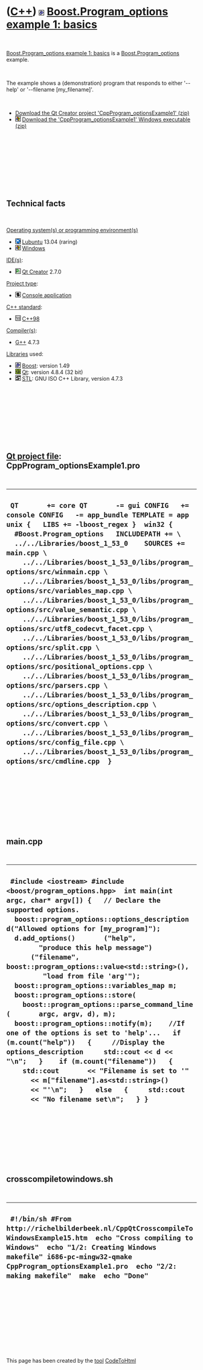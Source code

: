 
 

 

 

 

 

([C++](Cpp.md)) ![Boost](PicBoost.png) [Boost.Program\_options example 1: basics](CppProgram_optionsExample1.md)
==================================================================================================================

 

[Boost.Program\_options example 1:
basics](CppProgram_optionsExample1.md) is a
[Boost.Program\_options](CppProgram_options.md) example.

 

The example shows a (demonstration) program that responds to either
'--help' or '--filename \[my\_filename\]'.

 

-   [Download the Qt Creator project
    'CppProgram\_optionsExample1' (zip)](CppProgram_optionsExample1.zip)
-   ![Windows](PicWindows.png) [Download the
    'CppProgram\_optionsExample1' Windows
    executable (zip)](CppProgram_optionsExample1Exe.zip)

 

 

 

 

 

Technical facts
---------------

 

[Operating system(s) or programming environment(s)](CppOs.md)

-   ![Lubuntu](PicLubuntu.png) [Lubuntu](CppLubuntu.md) 13.04 (raring)
-   ![Windows](PicWindows.png) [Windows](CppWindows.md)

[IDE(s)](CppIde.md):

-   ![Qt Creator](PicQtCreator.png) [Qt Creator](CppQtCreator.md) 2.7.0

[Project type](CppQtProjectType.md):

-   ![console](PicConsole.png) [Console
    application](CppConsoleApplication.md)

[C++ standard](CppStandard.md):

-   ![C++98](PicCpp98.png) [C++98](Cpp98.md)

[Compiler(s)](CppCompiler.md):

-   [G++](CppGpp.md) 4.7.3

[Libraries](CppLibrary.md) used:

-   ![Boost](PicBoost.png) [Boost](CppBoost.md): version 1.49
-   ![Qt](PicQt.png) [Qt](CppQt.md): version 4.8.4 (32 bit)
-   ![STL](PicStl.png) [STL](CppStl.md): GNU ISO C++ Library, version
    4.7.3

 

 

 

 

 

[Qt project file](CppQtProjectFile.md): CppProgram\_optionsExample1.pro
------------------------------------------------------------------------

 

  ------------------------------------------------------------------------------------------------------------------------------------------------------------------------------------------------------------------------------------------------------------------------------------------------------------------------------------------------------------------------------------------------------------------------------------------------------------------------------------------------------------------------------------------------------------------------------------------------------------------------------------------------------------------------------------------------------------------------------------------------------------------------------------------------------------------------------------------------------------------------------------------------------------------------------------------------------------------------------------------------------------------------------------------------------------------------------------------------------------------------
  ` QT       += core QT       -= gui CONFIG   += console CONFIG   -= app_bundle TEMPLATE = app  unix {   LIBS += -lboost_regex }  win32 {   #Boost.Program_options   INCLUDEPATH += \   ../../Libraries/boost_1_53_0    SOURCES += main.cpp \     ../../Libraries/boost_1_53_0/libs/program_options/src/winmain.cpp \     ../../Libraries/boost_1_53_0/libs/program_options/src/variables_map.cpp \     ../../Libraries/boost_1_53_0/libs/program_options/src/value_semantic.cpp \     ../../Libraries/boost_1_53_0/libs/program_options/src/utf8_codecvt_facet.cpp \     ../../Libraries/boost_1_53_0/libs/program_options/src/split.cpp \     ../../Libraries/boost_1_53_0/libs/program_options/src/positional_options.cpp \     ../../Libraries/boost_1_53_0/libs/program_options/src/parsers.cpp \     ../../Libraries/boost_1_53_0/libs/program_options/src/options_description.cpp \     ../../Libraries/boost_1_53_0/libs/program_options/src/convert.cpp \     ../../Libraries/boost_1_53_0/libs/program_options/src/config_file.cpp \     ../../Libraries/boost_1_53_0/libs/program_options/src/cmdline.cpp  }`
  ------------------------------------------------------------------------------------------------------------------------------------------------------------------------------------------------------------------------------------------------------------------------------------------------------------------------------------------------------------------------------------------------------------------------------------------------------------------------------------------------------------------------------------------------------------------------------------------------------------------------------------------------------------------------------------------------------------------------------------------------------------------------------------------------------------------------------------------------------------------------------------------------------------------------------------------------------------------------------------------------------------------------------------------------------------------------------------------------------------------------

 

 

 

 

 

main.cpp
--------

 

  ----------------------------------------------------------------------------------------------------------------------------------------------------------------------------------------------------------------------------------------------------------------------------------------------------------------------------------------------------------------------------------------------------------------------------------------------------------------------------------------------------------------------------------------------------------------------------------------------------------------------------------------------------------------------------------------------------------------------------------------------------------------------------------------------------------------------------------------------------------------------------------------------------------------------------------------------------------------
  ` #include <iostream> #include <boost/program_options.hpp>  int main(int argc, char* argv[]) {   // Declare the supported options.   boost::program_options::options_description d("Allowed options for [my_program]");   d.add_options()       ("help",         "produce this help message")       ("filename",          boost::program_options::value<std::string>(),          "load from file 'arg'");    boost::program_options::variables_map m;   boost::program_options::store(     boost::program_options::parse_command_line(       argc, argv, d), m);   boost::program_options::notify(m);    //If one of the options is set to 'help'...   if (m.count("help"))   {     //Display the options_description     std::cout << d << "\n";   }    if (m.count("filename"))   {     std::cout       << "Filename is set to '"       << m["filename"].as<std::string>()       << "'\n";   }   else   {     std::cout       << "No filename set\n";   } }`
  ----------------------------------------------------------------------------------------------------------------------------------------------------------------------------------------------------------------------------------------------------------------------------------------------------------------------------------------------------------------------------------------------------------------------------------------------------------------------------------------------------------------------------------------------------------------------------------------------------------------------------------------------------------------------------------------------------------------------------------------------------------------------------------------------------------------------------------------------------------------------------------------------------------------------------------------------------------------

 

 

 

 

 

crosscompiletowindows.sh
------------------------

 

  ----------------------------------------------------------------------------------------------------------------------------------------------------------------------------------------------------------------------------------------------------------------------
  ` #!/bin/sh #From http://richelbilderbeek.nl/CppQtCrosscompileToWindowsExample15.htm  echo "Cross compiling to Windows"  echo "1/2: Creating Windows makefile" i686-pc-mingw32-qmake CppProgram_optionsExample1.pro  echo "2/2: making makefile"  make  echo "Done"`
  ----------------------------------------------------------------------------------------------------------------------------------------------------------------------------------------------------------------------------------------------------------------------

 

 

 

 

 

 

This page has been created by the [tool](Tools.md)
[CodeToHtml](ToolCodeToHtml.md)
